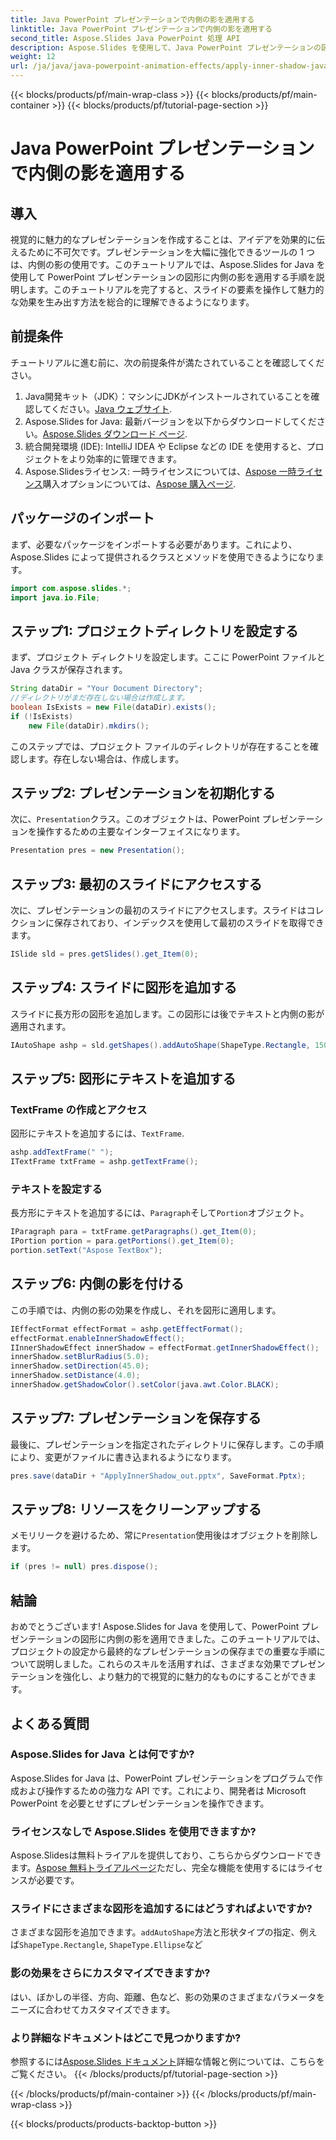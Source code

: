 ```yaml
---
title: Java PowerPoint プレゼンテーションで内側の影を適用する
linktitle: Java PowerPoint プレゼンテーションで内側の影を適用する
second_title: Aspose.Slides Java PowerPoint 処理 API
description: Aspose.Slides を使用して、Java PowerPoint プレゼンテーションの図形に内側の影の効果を適用する方法を学びます。このステップ バイ ステップ ガイドを使用してスライドを強化します。
weight: 12
url: /ja/java/java-powerpoint-animation-effects/apply-inner-shadow-java-powerpoint/
---
```


{{< blocks/products/pf/main-wrap-class >}}
{{< blocks/products/pf/main-container >}}
{{< blocks/products/pf/tutorial-page-section >}}

# Java PowerPoint プレゼンテーションで内側の影を適用する

## 導入
視覚的に魅力的なプレゼンテーションを作成することは、アイデアを効果的に伝えるために不可欠です。プレゼンテーションを大幅に強化できるツールの 1 つは、内側の影の使用です。このチュートリアルでは、Aspose.Slides for Java を使用して PowerPoint プレゼンテーションの図形に内側の影を適用する手順を説明します。このチュートリアルを完了すると、スライドの要素を操作して魅力的な効果を生み出す方法を総合的に理解できるようになります。
## 前提条件
チュートリアルに進む前に、次の前提条件が満たされていることを確認してください。
1.  Java開発キット（JDK）：マシンにJDKがインストールされていることを確認してください。[Java ウェブサイト](https://www.oracle.com/java/technologies/javase-downloads.html).
2. Aspose.Slides for Java: 最新バージョンを以下からダウンロードしてください。[Aspose.Slides ダウンロード ページ](https://releases.aspose.com/slides/java/).
3. 統合開発環境 (IDE): IntelliJ IDEA や Eclipse などの IDE を使用すると、プロジェクトをより効率的に管理できます。
4.  Aspose.Slidesライセンス: 一時ライセンスについては、[Aspose 一時ライセンス](https://purchase.aspose.com/temporary-license/)購入オプションについては、[Aspose 購入ページ](https://purchase.aspose.com/buy).
## パッケージのインポート
まず、必要なパッケージをインポートする必要があります。これにより、Aspose.Slides によって提供されるクラスとメソッドを使用できるようになります。
```java
import com.aspose.slides.*;
import java.io.File;
```
## ステップ1: プロジェクトディレクトリを設定する
まず、プロジェクト ディレクトリを設定します。ここに PowerPoint ファイルと Java クラスが保存されます。
```java
String dataDir = "Your Document Directory";
//ディレクトリがまだ存在しない場合は作成します。
boolean IsExists = new File(dataDir).exists();
if (!IsExists)
    new File(dataDir).mkdirs();
```
このステップでは、プロジェクト ファイルのディレクトリが存在することを確認します。存在しない場合は、作成します。
## ステップ2: プレゼンテーションを初期化する
次に、`Presentation`クラス。このオブジェクトは、PowerPoint プレゼンテーションを操作するための主要なインターフェイスになります。
```java
Presentation pres = new Presentation();
```
## ステップ3: 最初のスライドにアクセスする
次に、プレゼンテーションの最初のスライドにアクセスします。スライドはコレクションに保存されており、インデックスを使用して最初のスライドを取得できます。
```java
ISlide sld = pres.getSlides().get_Item(0);
```
## ステップ4: スライドに図形を追加する
スライドに長方形の図形を追加します。この図形には後でテキストと内側の影が適用されます。
```java
IAutoShape ashp = sld.getShapes().addAutoShape(ShapeType.Rectangle, 150, 75, 150, 50);
```
## ステップ5: 図形にテキストを追加する
### TextFrame の作成とアクセス
図形にテキストを追加するには、`TextFrame`.
```java
ashp.addTextFrame(" ");
ITextFrame txtFrame = ashp.getTextFrame();
```
### テキストを設定する
長方形にテキストを追加するには、`Paragraph`そして`Portion`オブジェクト。
```java
IParagraph para = txtFrame.getParagraphs().get_Item(0);
IPortion portion = para.getPortions().get_Item(0);
portion.setText("Aspose TextBox");
```
## ステップ6: 内側の影を付ける
この手順では、内側の影の効果を作成し、それを図形に適用します。
```java
IEffectFormat effectFormat = ashp.getEffectFormat();
effectFormat.enableInnerShadowEffect();
IInnerShadowEffect innerShadow = effectFormat.getInnerShadowEffect();
innerShadow.setBlurRadius(5.0);
innerShadow.setDirection(45.0);
innerShadow.setDistance(4.0);
innerShadow.getShadowColor().setColor(java.awt.Color.BLACK);
```
## ステップ7: プレゼンテーションを保存する
最後に、プレゼンテーションを指定されたディレクトリに保存します。この手順により、変更がファイルに書き込まれるようになります。
```java
pres.save(dataDir + "ApplyInnerShadow_out.pptx", SaveFormat.Pptx);
```
## ステップ8: リソースをクリーンアップする
メモリリークを避けるため、常に`Presentation`使用後はオブジェクトを削除します。
```java
if (pres != null) pres.dispose();
```
## 結論
おめでとうございます! Aspose.Slides for Java を使用して、PowerPoint プレゼンテーションの図形に内側の影を適用できました。このチュートリアルでは、プロジェクトの設定から最終的なプレゼンテーションの保存までの重要な手順について説明しました。これらのスキルを活用すれば、さまざまな効果でプレゼンテーションを強化し、より魅力的で視覚的に魅力的なものにすることができます。
## よくある質問
### Aspose.Slides for Java とは何ですか?
Aspose.Slides for Java は、PowerPoint プレゼンテーションをプログラムで作成および操作するための強力な API です。これにより、開発者は Microsoft PowerPoint を必要とせずにプレゼンテーションを操作できます。
### ライセンスなしで Aspose.Slides を使用できますか?
 Aspose.Slidesは無料トライアルを提供しており、こちらからダウンロードできます。[Aspose 無料トライアルページ](https://releases.aspose.com/)ただし、完全な機能を使用するにはライセンスが必要です。
### スライドにさまざまな図形を追加するにはどうすればよいですか?
さまざまな図形を追加できます。`addAutoShape`方法と形状タイプの指定、例えば`ShapeType.Rectangle`, `ShapeType.Ellipse`など
### 影の効果をさらにカスタマイズできますか?
はい、ぼかしの半径、方向、距離、色など、影の効果のさまざまなパラメータをニーズに合わせてカスタマイズできます。
### より詳細なドキュメントはどこで見つかりますか?
参照するには[Aspose.Slides ドキュメント](https://reference.aspose.com/slides/java/)詳細な情報と例については、こちらをご覧ください。
{{< /blocks/products/pf/tutorial-page-section >}}

{{< /blocks/products/pf/main-container >}}
{{< /blocks/products/pf/main-wrap-class >}}

{{< blocks/products/products-backtop-button >}}
